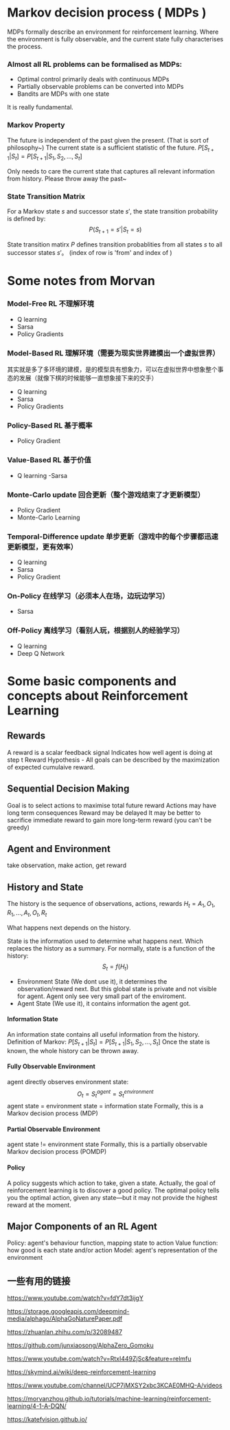 
# Markov decision process ( MDPs )

MDPs formally describe an environment for reinforcement learning. 
Where the environment is fully observable, and the current state fully characterises the process.

### Almost all RL problems can be formalised as MDPs:

- Optimal control primarily deals with continuous MDPs
- Partially observable problems can be converted into MDPs
- Bandits are MDPs with one state

It is really fundamental.

### Markov Property
The future is independent of the past given the present. (That is sort of philosophy~)
The current state is a sufficient statistic of the future.
$P[S_{t+1}|S_t] = P[S_{t+1}|S_1,S_2,...,S_t]$

Only needs to care the current state that captures all relevant information from history. Please throw away the past~ 


### State Transition Matrix
For a Markov state $s$ and successor state $s'$, the state transition probability is defined by:
$$P(S_{t+1}=s'|S_t=s)$$

State transition matirx $P$ defines transition probablities from all states $s$ to all successor states $s'$。
(index of row is 'from' and index of  )




# Some notes from Morvan


### Model-Free RL 不理解环境
- Q learning
- Sarsa
- Policy Gradients

### Model-Based RL 理解环境（需要为现实世界建模出一个虚拟世界）
其实就是多了多环境的建模，是的模型具有想象力，可以在虚拟世界中想象整个事态的发展（就像下棋的时候能够一直想象接下来的交手）
- Q learning
- Sarsa
- Policy Gradients


### Policy-Based RL 基于概率
- Policy Gradient

### Value-Based RL 基于价值
- Q learning
-Sarsa


### Monte-Carlo update 回合更新（整个游戏结束了才更新模型）
- Policy Gradient
- Monte-Carlo Learning

### Temporal-Difference update 单步更新（游戏中的每个步骤都迅速更新模型，更有效率）
- Q learning
- Sarsa
- Policy Gradient 

### On-Policy 在线学习（必须本人在场，边玩边学习）
- Sarsa

### Off-Policy 离线学习（看别人玩，根据别人的经验学习）
- Q learning
- Deep Q Network





# Some basic components and concepts about Reinforcement Learning

## Rewards
A reward is a scalar feedback signal
Indicates how well agent is doing at step t
Reward Hypothesis - All goals can be described by the maximization of expected cumulaive reward.

## Sequential Decision Making
Goal is to select actions to maximise total future reward
Actions may have long term consequences
Reward may be delayed
It may be better to sacrifice immediate reward to gain more long-term reward (you can't be greedy)

## Agent and Environment
take observation, make action, get reward

## History and State

The history is the sequence of observations, actions, rewards
$H_t=A_1,O_1,R_1,...,A_t,O_t,R_t$

What happens next depends on the history.

State is the information used to determine what happens next. Which replaces the history as a summary.
For normally, state is a function of the history: $$S_t = f(H_t)$$
- Environment State (We dont use it), it determines the observation/reward next. But this global state is private and not visible for agent. Agent only see very small part of the enviroment.
- Agent State (We use it), it contains information the agent got.

#### Information State
An information state contains all useful information from the history.
Definition of Markov: $P[S_{t+1}|S_t] = P[S_{t+1}|S_1,S_2,...,S_t]$
Once the state is known, the whole history can be thrown away.

#### Fully Observable Environment
agent directly observes environment state: $$O_t=S_t^{agent}=S_t^{environment}$$
agent state = environment state = information state
Formally, this is a Markov decision process (MDP)

#### Partial Observable Environment
agent state != environment state
Formally, this is a partially observable Markov decision process (POMDP)

#### Policy
A policy suggests which action to take, given a state.
Actually, the goal of reinforcement learning is to discover a good policy.
The optimal policy tells you the optimal action, given any state—but it may not provide the highest reward at the moment.


## Major Components of an RL Agent
Policy: agent's behaviour function, mapping state to action
Value function: how good is each state and/or action
Model: agent's representation of the environment









## 一些有用的链接

https://www.youtube.com/watch?v=fdY7dt3ijgY


https://storage.googleapis.com/deepmind-media/alphago/AlphaGoNaturePaper.pdf


https://zhuanlan.zhihu.com/p/32089487

https://github.com/junxiaosong/AlphaZero_Gomoku


https://www.youtube.com/watch?v=RtxI449ZjSc&feature=relmfu


https://skymind.ai/wiki/deep-reinforcement-learning


https://www.youtube.com/channel/UCP7jMXSY2xbc3KCAE0MHQ-A/videos


https://morvanzhou.github.io/tutorials/machine-learning/reinforcement-learning/4-1-A-DQN/


https://katefvision.github.io/





